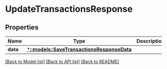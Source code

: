 # UpdateTransactionsResponse

## Properties

Name | Type | Description | Notes
------------ | ------------- | ------------- | -------------
**data** | [***::models::SaveTransactionsResponseData**](SaveTransactionsResponse_data.md) |  | 

[[Back to Model list]](../README.md#documentation-for-models) [[Back to API list]](../README.md#documentation-for-api-endpoints) [[Back to README]](../README.md)


